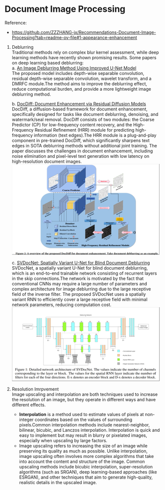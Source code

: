 # Document Image Processing
Reference:
* https://github.com/ZZZHANG-jx/Recommendations-Document-Image-Processing?tab=readme-ov-file#1-appearance-enhancement

1. Deblurring  
 Traditional methods rely on complex blur kernel assessment, while deep learning methods have recently shown promising results. Some papers on deep learning based deblurring:  
    a. [An Image Deblurring Method Using Improved U-Net Model](https://www.hindawi.com/journals/misy/2022/6394788/)  
    The proposed model includes depth-wise separable convolution, residual depth-wise separable convolution, wavelet transform, and a DMRFC module.The method aims to improve the deblurring effect, reduce computational burden, and provide a more lightweight image deblurring method.

    b. [DocDiff: Document Enhancement via Residual Diffusion Models](https://arxiv.org/pdf/2305.03892)  
    DocDiff, a diffusion-based framework for document enhancement, specifically designed for tasks like document deblurring, denoising, and watermark/seal removal.  DocDiff consists of two modules: the Coarse Predictor (CP) for low-frequency content recovery, and the High-Frequency Residual Refinement (HRR) module for predicting high-frequency information (text edges).The HRR module is a plug-and-play component in pre-trained DocDiff, which significantly sharpens text edges in SOTA deblurring methods without additional joint training. The paper discusses the challenges in document enhancement, including noise elimination and pixel-level text generation with low latency on high-resolution document images.
    ![alt text](doc_diff.png)

    c. [SVDocNet: Spatially Variant U-Net for Blind
Document Deblurring](https://openreview.net/pdf?id=Hyx3f65qLS)  
    SVDocNet, a spatially variant U-Net for blind document deblurring, which is an end-to-end trainable network consisting of recurrent layers in the skip connections.The network is motivated by the fact that conventional CNNs may require a large number of parameters and complex architecture for image deblurring due to the large receptive field of the inverse filter. The proposed SVDocNet uses a spatially variant RNN to efficiently cover a large receptive field with minimal network parameters, reducing computation cost.
    ![alt text](sv_doc.png)

2. Resolution Imrpvement  
    Image upscaling and interpolation are both techniques used to increase the resolution of an image, but they operate in different ways and have different effects.
    * **Interpolation** is a method used to estimate values of pixels at non-integer coordinates based on the values of surrounding pixels.Common interpolation methods include nearest-neighbor, bilinear, bicubic, and Lanczos interpolation. Interpolation is quick and easy to implement but may result in blurry or pixelated images, especially when upscaling by large factors.
    * Image upscaling refers to increasing the size of an image while preserving its quality as much as possible. Unlike interpolation, image upscaling often involves more complex algorithms that take into account the content and structure of the image.
    Common upscaling methods include bicubic interpolation, super-resolution algorithms (such as SRGAN), deep learning-based approaches (like ESRGAN), and other techniques that aim to generate high-quality, realistic details in the upscaled image.
